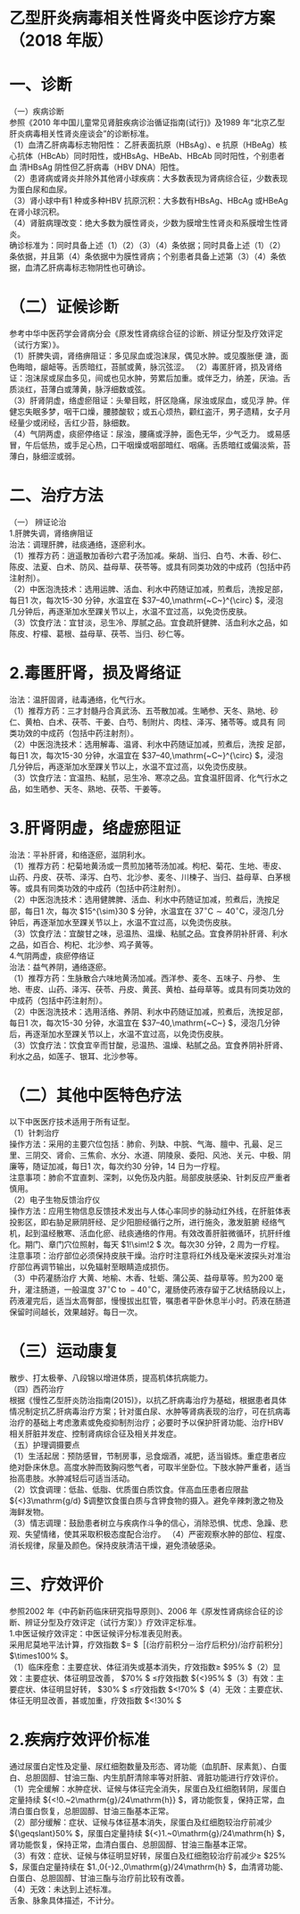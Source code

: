 # 乙型肝炎病毒相关性肾炎中医诊疗方案 （2018 年版）  
# 一、诊断  
（一）疾病诊断  
参照《2010 年中国儿童常见肾脏疾病诊治循证指南(试行)》及1989 年“北京乙型肝炎病毒相关性肾炎座谈会”的诊断标准。  
（1）血清乙肝病毒标志物阳性： 乙肝表面抗原（HBsAg）、e 抗原（HBeAg）核心抗体（HBcAb）同时阳性，或HBsAg、HBeAb、HBcAb 同时阳性，个别患者血 清HBsAg 阴性但乙肝病毒（HBV DNA）阳性。  
（2）患肾病或肾炎并除外其他肾小球疾病：大多数表现为肾病综合征，少数表现为蛋白尿和血尿。  
（3）肾小球中有1 种或多种HBV 抗原沉积：大多数有HBsAg、HBcAg 或HBeAg在肾小球沉积。  
（4）肾脏病理改变：绝大多数为膜性肾炎，少数为膜增生性肾炎和系膜增生性肾炎。  
确诊标准为：同时具备上述（1）（2）（3）（4）条依据；同时具备上述（1）（2）条依据，并且第（4）条依据中为膜性肾病；个别患者具备上述第（3）（4）条依据，血清乙肝病毒标志物阴性也可确诊。  
# （二）证候诊断  
参考中华中医药学会肾病分会《原发性肾病综合征的诊断、辨证分型及疗效评定（试行方案）》。  
（1）肝脾失调，肾络痹阻证：多见尿血或泡沫尿，偶见水肿。或见腹胀便 溏，面色晦暗，龈衄等。舌质暗红，苔腻或黄，脉沉弦涩。 （2）毒匿肝肾，损及肾络证：泡沫尿或尿血多见，间或也见水肿，劳累后加重。或伴乏力，纳差，厌油。舌质淡红，苔薄白或薄黄，脉浮细数或弦。  
（3）肝肾阴虚，络虚瘀阻证：头晕目眩，肝区隐痛，尿浊或尿血，或见浮 肿。伴健忘失眠多梦，咽干口燥，腰膝酸软；或五心烦热，颧红盗汗，男子遗精，女子月经量少或闭经，舌红少苔，脉细数。  
（4）气阴两虚，痰瘀停络证：尿浊，腰痛或浮肿，面色无华，少气乏力。 或易感冒，午后低热，或手足心热，口干咽燥或咽部暗红、咽痛。舌质暗红或偏淡紫，苔薄白，脉细涩或弱。  
# 二、治疗方法  
（一） 辨证论治  
1.肝脾失调，肾络痹阻证  
治法：调理肝脾，祛痰通络，逐瘀利水。  
（1）推荐方药：逍遥散加香砂六君子汤加减。柴胡、当归、白芍、木香、砂仁、陈皮、法夏、白术、防风、益母草、茯苓等。或具有同类功效的中成药（包括中药注射剂）。  
（2）中医泡洗技术：选用运脾、活血、利水中药随证加减，煎煮后，洗按足部，每日1 次，每次15-30 分钟，水温宜在 $37–40\,\mathrm{~C~}^{\circ} $，浸泡几分钟后，再逐渐加水至踝关节以上，水温不宜过高，以免烫伤皮肤。  
（3）饮食疗法：宜甘淡，忌生冷、厚腻之品。宜食疏肝健脾、活血利水之品，如陈皮、柠檬、葛根、益母草、茯苓、当归、砂仁等。  
# 2.毒匿肝肾，损及肾络证  
治法：温肝固肾，祛毒通络，化气行水。  
（1）推荐方药：三才封髓丹合真武汤、五苓散加减。生嗮参、天冬、熟地、砂仁、黄柏、白术、茯苓、干姜、白芍、制附片、肉桂、泽泻、猪苓等。或具有 同类功效的中成药（包括中药注射剂）。  
（2）中医泡洗技术：选用解毒、温肾、利水中药随证加减，煎煮后，洗按 足部，每日1 次，每次15-30 分钟，水温宜在 $37–40\,\mathrm{~C~}^{\circ} $，浸泡几分钟后，再逐渐加水至踝关节以上，水温不宜过高，以免烫伤皮肤。  
（3）饮食疗法：宜温热、粘腻，忌生冷、寒凉之品。宜食温肝固肾、化气行水之品，如生晒参、天冬、熟地、茯苓、干姜等。  
# 3.肝肾阴虚，络虚瘀阻证  
治法：平补肝肾，和络逐瘀，滋阴利水。  
（1）推荐方药：杞菊地黄汤或一贯煎加猪苓汤加减。枸杞、菊花、生地、枣皮、山药、丹皮、茯苓、泽泻、白芍、北沙参、麦冬、川楝子、当归、益母草、白茅根等。或具有同类功效的中成药（包括中药注射剂）。  
（2）中医泡洗技术：选用健脾脾、活血、利水中药随证加减，煎煮后，洗按足部，每日1 次，每次 $15^{\sim}30 $ 分钟，水温宜在 $37^{\circ}\mathrm{C} \sim 40^{\circ}\mathrm{C}$，浸泡几分钟后，再逐渐加水至踝关节以上，水温不宜过高，以免烫伤皮肤。  
（3）饮食疗法：宜酸甘之味，忌温热、温燥、粘腻之品。宜食养阴补肝肾、利水之品，如百合、枸杞、北沙参、鸡子黄等。  
4.气阴两虚，痰瘀停络证  
治法：益气养阴，通络逐瘀。  
（1）推荐方药：生脉散合六味地黄汤加减。西洋参、麦冬、五味子、丹参、 生地、枣皮、山药、泽泻、茯苓、丹皮、黄芪、黄柏、益母草等。或具有同类功效的中成药（包括中药注射剂）。  
（2）中医泡洗技术：选用活络、养阴、利水中药随证加减，煎煮后，洗按足部，每日1 次，每次15-30 分钟，水温宜在 $37–40\,\mathrm{~C~} $，浸泡几分钟后，再逐渐加水至踝关节以上，水温不宜过高，以免烫伤皮肤。  
（3）饮食疗法：饮食宜辛而甘酸，忌温热、温燥、粘腻之品。宜食养阴补肝肾、利水之品，如莲子、银耳、北沙参等。  
# （二）其他中医特色疗法  
以下中医医疗技术适用于所有证型。  
（1）针刺治疗  
操作方法：采用的主要穴位包括：肺俞、列缺、中脘、气海、膻中、孔最、足三里、三阴交、肾俞、三焦俞、水分、水道、阴陵泉、委阳、风池、关元、中极、阴廉等，随证加减，每日1 次，每次约30 分钟，14 日为一疗程。  
注意事项：肺俞不宜直刺、深刺，以免伤及内脏。局部皮肤感染、针刺反应严重者慎用。  
（2）电子生物反馈治疗仪  
操作方法：应用生物信息反馈技术发出与人体心率同步的脉动红外线，在肝脏体表投影区，即右胁足厥阴肝经、足少阳胆经循行之所，进行施灸，激发脏腑 经络气机，起到温经散寒、活血化瘀、祛痰通络的作用。有效改善肝脏微循环，抗肝纤维化。期门、章门穴位照射，每天 $1\!\sim\!2 $ 次。每次30 分钟，2 周为一疗程。  
注意事项：治疗部位必须保持皮肤干燥。治疗时注意将红外线及毫米波探头对准治疗部位再调节输出，以免辐射至眼睛造成损伤。  
（3）中药灌肠治疗 大黄、地榆、木香、牡蛎、蒲公英、益母草等。煎为200 毫升，灌注肠道，一般温度 $37^{\circ}\mathrm{C} \text{ to } -40^{\circ}\mathrm{C}$，灌肠使药液存留于乙状结肠段以上，药液灌完后，适当太高臀部，慢慢拔出肛管，嘱患者平卧休息半小时。药液在肠道保留时间越长，效果越好。每日一次。  
# （三）运动康复  
散步、打太极拳、八段锦以增进体质，提高机体抗病能力。  
（四）西药治疗  
根据《慢性乙型肝炎防治指南(2015)》，以抗乙肝病毒治疗为基础，根据患者具体情况制定抗乙肝病毒治疗方案；针对蛋白尿、水肿等肾病表现的治疗，可在抗病毒治疗的基础上考虑激素或免疫抑制剂治疗；必要时予以保护肝肾功能、治疗HBV 相关肝脏并发症、控制肾病综合征及相关并发症。  
（五）护理调摄要点  
（1）生活起居：预防感冒，节制房事，忌食烟酒，减肥，适当锻炼。重症患者应绝对卧床休息。高度水肿而致胸闷憋气者，可取半坐卧位。下肢水肿严重者，适当抬高患肢。水肿减轻后可适当活动。  
（2）饮食调理：低盐、低脂、优质蛋白质饮食。伴高血压患者应限盐 ${<}3\mathrm{g/d} $调整饮食蛋白质与含钾食物的摄入。避免辛辣刺激之物及海鲜发物。  
（3）情志调理：鼓励患者树立与疾病作斗争的信心，消除恐惧、忧虑、急躁、悲观、失望情绪，使其采取积极态度配合治疗。 （4）严密观察水肿的部位、程度、消长规律，尿量及颜色。保持皮肤清洁干燥，避免溃破感染。  
# 三、疗效评价  
参照2002 年《中药新药临床研究指导原则》、2006 年《原发性肾病综合征的诊断、辨证分型及疗效评定（试行方案）》疗效评定标准。  
1.中医证候疗效评定：中医证候评分标准表见附表。  
采用尼莫地平法计算，疗效指数 $= $［(治疗前积分－治疗后积分)/治疗前积分］ $\times100\% $。  
（1）临床痊愈：主要症状、体征消失或基本消失，疗效指数≥ $95\% $（2）显效：主要症状、体征明显改善， $70\% $ ≤疗效指数 ${<}95\% $（3）有效：主要症状、体征明显好转， $30\% $ ≤疗效指数 $<\!70\% $（4）无效：主要症状、体征无明显改善，甚或加重，疗效指数 $<\!30\% $  
# 2.疾病疗效评价标准  
通过尿蛋白定性及定量、尿红细胞数量及形态、肾功能（血肌酐、尿素氮）、白蛋白、总胆固醇、甘油三酯、内生肌酐清除率等对肝脏、肾脏功能进行疗效评价。  
（1）完全缓解：水肿症状、证候与体征完全消失，尿蛋白及红细胞转阴，尿蛋白定量持续 ${<\!0.~2\mathrm{g}/24\mathrm{h}} $，肾功能恢复，保持正常，血清白蛋白恢复，总胆固醇、甘油三酯基本正常。  
（2）部分缓解：症状、证候与体征基本消失，尿蛋白及红细胞较治疗前减少 ${\geqslant}50\% $，尿蛋白定量持续 ${<}1.~0\mathrm{g}/24\mathrm{h} $，肾功能恢复，保持正常，血清白蛋白、总胆固醇、甘油三酯基本正常。  
（3）有效：症状、证候与体征明显好转，尿蛋白及红细胞较治疗前减少≥ $25\% $，尿蛋白定量持续在 $1.\,0{-}2.\,0\mathrm{g}/24\mathrm{h} $，血清肾功能、白蛋白、总胆固醇、甘油三酯与治疗前比较有改善。  
（4）无效：未达到上述标准。  
舌象、脉象具体描述，不计分。  